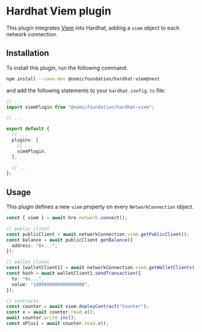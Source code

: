 # Hardhat Viem plugin

This plugin integrates [Viem](https://viem.sh) into Hardhat, adding a `viem` object to each network connection.

## Installation

To install this plugin, run the following command:

```bash
npm install --save-dev @nomicfoundation/hardhat-viem@next
```

and add the following statements to your `hardhat.config.ts` file:

```typescript
// ...
import viemPlugin from "@nomicfoundation/hardhat-viem";

// ...

export default {
  // ...
  plugins: [
    // ...
    viemPlugin,
  ],

  // ...
};
```

## Usage

This plugin defines a new `viem` property on every `NetworkConnection` object.

```ts
const { viem } = await hre.network.connect();

// public client
const publicClient = await networkConnection.viem.getPublicClient();
const balance = await publicClient.getBalance({
  address: "0x...",
});

// wallet client
const [walletClient1] = await networkConnection.viem.getWalletClients();
const hash = await walletClient1.sendTransaction({
  to: "0x...",
  value: "1000000000000000000",
});

// contracts
const counter = await viem.deployContract("Counter");
const x = await counter.read.x();
await counter.write.inc();
const xPlus1 = await counter.read.x();
```
